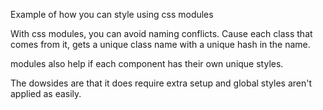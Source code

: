 Example of how you can style using css modules

With css modules, you can avoid naming conflicts.
Cause each class that comes from it, 
gets a unique class name with a unique hash in the name.

modules also help if each component has their own unique styles.

The dowsides are that it does require extra setup and
global styles aren't applied as easily.

